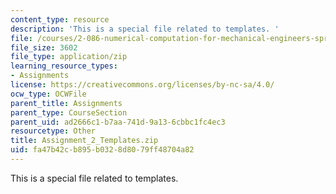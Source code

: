 ```yaml
---
content_type: resource
description: 'This is a special file related to templates. '
file: /courses/2-086-numerical-computation-for-mechanical-engineers-spring-2013/fa47b42cb895b0328d8079ff48704a82_Assignment_2_Templates.zip
file_size: 3602
file_type: application/zip
learning_resource_types:
- Assignments
license: https://creativecommons.org/licenses/by-nc-sa/4.0/
ocw_type: OCWFile
parent_title: Assignments
parent_type: CourseSection
parent_uid: ad2666c1-b7aa-741d-9a13-6cbbc1fc4ec3
resourcetype: Other
title: Assignment_2_Templates.zip
uid: fa47b42c-b895-b032-8d80-79ff48704a82
---
```

This is a special file related to templates. 